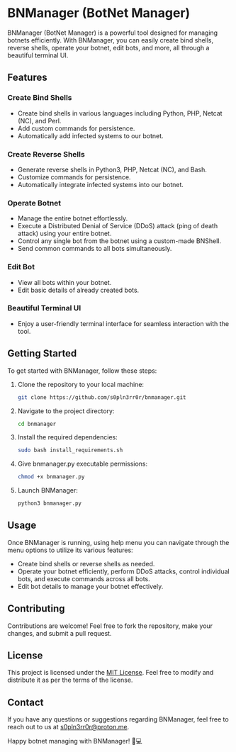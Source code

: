 # BNManager (BotNet Manager)

BNManager (BotNet Manager) is a powerful tool designed for managing botnets efficiently. With BNManager, you can easily create bind shells, reverse shells, operate your botnet, edit bots, and more, all through a beautiful terminal UI.

## Features

### Create Bind Shells
- Create bind shells in various languages including Python, PHP, Netcat (NC), and Perl.
- Add custom commands for persistence.
- Automatically add infected systems to our botnet.

### Create Reverse Shells
- Generate reverse shells in Python3, PHP, Netcat (NC), and Bash.
- Customize commands for persistence.
- Automatically integrate infected systems into our botnet.

### Operate Botnet
- Manage the entire botnet effortlessly.
- Execute a Distributed Denial of Service (DDoS) attack (ping of death attack) using your entire botnet.
- Control any single bot from the botnet using a custom-made BNShell.
- Send common commands to all bots simultaneously.

### Edit Bot
- View all bots within your botnet.
- Edit basic details of already created bots.

### Beautiful Terminal UI
- Enjoy a user-friendly terminal interface for seamless interaction with the tool.

## Getting Started

To get started with BNManager, follow these steps:

1. Clone the repository to your local machine:
    ```bash
    git clone https://github.com/s0pln3rr0r/bnmanager.git
    ```

2. Navigate to the project directory:
    ```bash
    cd bnmanager
    ```

3. Install the required dependencies:
    ```bash
    sudo bash install_requirements.sh
    ```

4. Give bnmanager.py executable permissions:
   ```bash
   chmod +x bnmanager.py
   ```
   
5. Launch BNManager:
    ```bash
    python3 bnmanager.py
    ```

## Usage

Once BNManager is running, using help menu you can navigate through the menu options to utilize its various features:

- Create bind shells or reverse shells as needed.
- Operate your botnet efficiently, perform DDoS attacks, control individual bots, and execute commands across all bots.
- Edit bot details to manage your botnet effectively.

## Contributing

Contributions are welcome! Feel free to fork the repository, make your changes, and submit a pull request.

## License

This project is licensed under the [MIT License](LICENSE). Feel free to modify and distribute it as per the terms of the license.

## Contact

If you have any questions or suggestions regarding BNManager, feel free to reach out to us at [s0pln3rr0r@proton.me](mailto:s0pln3rr0r@proton.me).

Happy botnet managing with BNManager! 🤖💻
